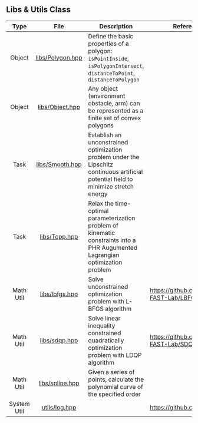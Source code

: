## Libs & Utils Class

| Type | File | Description | Reference |
| :-: | :-: | - | - |
| Object | [libs/Polygon.hpp](libs/Polygon.hpp) | Define the basic properties of a polygon:<br>`isPointInside`, `isPolygonIntersect`, `distanceToPoint`, `distanceToPolygon` | |
| Object | [libs/Object.hpp](libs/Object.hpp) | Any object (environment obstacle, arm) can be represented as a finite set of convex polygons  | |
| Task | [libs/Smooth.hpp](libs/Smooth.hpp) | Establish an unconstrained optimization problem under the Lipschitz continuous artificial potential field to minimize stretch energy | |
| Task | [libs/Topp.hpp](libs/Topp.hpp) | Relax the time-optimal parameterization problem of kinematic constraints into a PHR Augumented Lagrangian optimization problem  | |
| Math Util | [libs/lbfgs.hpp](libs/lbfgs.hpp) | Solve unconstrained optimization problem with L-BFGS algorithm | https://github.com/ZJU-FAST-Lab/LBFGS-Lite |
| Math Util | [libs/sdqp.hpp](libs/sdqp.hpp) | Solve linear inequality constrained quadratically optimization problem with LDQP algorithm | https://github.com/ZJU-FAST-Lab/SDQP |
| Math Util | [libs/spline.hpp](libs/spline.hpp) | Given a series of points, calculate the polynomial curve of the specified order | |
| System Util | [utils/log.hpp](utils/log.hpp) | | https://github.com/rxi/log.c |
